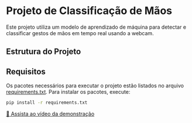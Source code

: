 # Projeto de Classificação de Mãos

Este projeto utiliza um modelo de aprendizado de máquina para detectar e classificar gestos de mãos em tempo real usando a webcam.

## Estrutura do Projeto

## Requisitos

Os pacotes necessários para executar o projeto estão listados no arquivo [requirements.txt](requirements.txt). Para instalar os pacotes, execute:

```sh
pip install -r requirements.txt
```
[🎥 Assista ao vídeo da demonstração](https://github.com/Msamuelsons/projeto-integrador-libras/blob/main/videos/real_time.mp4)
